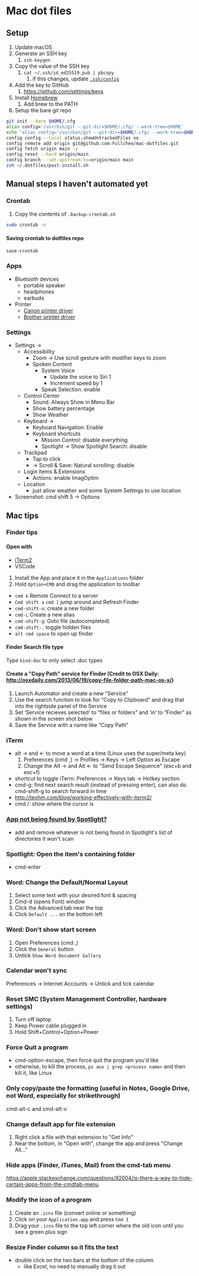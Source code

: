 # Mac dot files

## Setup

1. Update macOS
2. Generate an SSH key
   1. `ssh-keygen`
3. Copy the value of the SSH key
   1. `cat ~/.ssh/id_ed25519.pub | pbcopy`
      1. if this changes, update [`.ssh/config`](https://github.com/Fullchee/mac-dotfiles/blob/main/.ssh/config)
4. Add the key to GitHub
   1. https://github.com/settings/keys
5. Install [Homebrew](https://brew.sh/)
   1. Add brew to the PATH
6. Setup the bare git repo

```bash
git init --bare $HOME/.cfg
alias config='/usr/bin/git --git-dir=$HOME/.cfg/ --work-tree=$HOME'
echo "alias config='/usr/bin/git --git-dir=$HOME/.cfg/ --work-tree=$HOME'" >> ~/.zprofile
config config --local status.showUntrackedFiles no
config remote add origin git@github.com:Fullchee/mac-dotfiles.git
config fetch origin main -y
config reset --hard origin/main
config branch --set-upstream-to=origin/main main
zsh ~/.dotfiles/post-install.sh
```

## Manual steps I haven't automated yet


### Crontab

1. Copy the contents of `.backup-crontab.sh`

```bash
sudo crontab -e
```

#### Saving crontab to dotfiles repo

```bash
save-crontab
```

### Apps

- Bluetooth devices
  - portable speaker
  - headphones
  - earbuds
- Printer
  - [Canon printer driver](https://www.usa.canon.com/internet/portal/us/home/support/details/printers/black-and-white-laser/mf4770n/imageclass-mf4770n?tab=drivers_downloads)
  - [Brother printer driver](https://support.brother.com/g/b/downloadtop.aspx?c=ca&lang=en&prod=hl2240_us_eu)

### Settings

- Settings ->
  - Accessibility
    - Zoom -> Use scroll gesture with modifier keys to zoom
    - Spoken Content
      - System Voice
        - Update the voice to Siri 1
        - Increment speed by 1
      - Speak Selection: enable
  - Control Center
    - Sound: Always Show in Menu Bar
    - Show battery percentage
    - Show Weather
  - Keyboard ->
    - Keyboard Navigation: Enable
    - Keyboard shortcuts
      - Mission Control: disable everything
      - Spotlight -> Show Spotlight Search: disable
  - Trackpad
    - Tap to click
    - -> Scroll & Save: Natural scrolling: disable
  - Login Items & Extensions
    - Actions: enable ImagOptim
  - Location
    - just allow weather and some System Settings to use location
- Screenshot: cmd shift 5 -> Options

## Mac tips

### Finder tips

#### Open with

- [iTerm2](https://gist.github.com/jonschlinkert/7683131911c0cfd18d5cf8e818adffbc)
- VSCode

1. Install the App and place it in the `Applications` folder
2. Hold `Option+CMD` and drag the application to toolbar

- `cmd k` Remote Connect to a server
- `Cmd shift a` `cmd [` jump around and Refresh Finder
- `cmd-shift-n`: create a new folder
- `cmd-L` Create a new alias
- `cmd-shift-g`: Goto file (autocompleted)
- `cmd-shift-.` toggle hidden files
- `alt cmd space` to open up finder

#### Finder Search file type

Type `kind:doc` to only select .doc types

#### Create a "Copy Path" service for Finder (Credit to OSX Daily: http://osxdaily.com/2013/06/19/copy-file-folder-path-mac-os-x/)

1. Launch Automator and create a new “Service”
2. Use the search function to look for “Copy to Clipboard” and drag that into the rightside panel of the Service
3. Set ‘Service recieves selected’ to “files or folders” and ‘in’ to “Finder” as shown in the screen shot below
4. Save the Service with a name like “Copy Path”

### iTerm

- alt -> and <- to move a word at a time (Linux uses the super/meta key)
  1. Preferences (cmd ,) -> Profiles -> Keys -> Left Option as Escape
  2. Change the Alt -> and Alt <- to "Send Escape Sequence" (esc+b and esc+f)
- shortcut to toggle iTerm: Preferences -> Keys tab -> Hotkey section
- cmd-g: find next search result (instead of pressing enter), can also do cmd-shift-g to search forward in time
- http://teohm.com/blog/working-effectively-with-iterm2/
- cmd /: show where the cursor is

### [App not being found by Spotlight?](https://apple.stackexchange.com/questions/236741/single-application-not-showing-up-in-spotlight)

- add and remove whatever is not being found in Spotlight's list of directories it won't scan

### Spotlight: Open the item's containing folder

- cmd-enter

### Word: Change the Default/Normal Layout

1. Select some text with your desired font & spacing
2. Cmd-d (opens Font) window
3. Click the Advanced tab near the top
4. Click `Default ...` on the bottom left

### Word: Don't show start screen

1. Open Preferences (cmd ,)
2. Click the `General` button
3. Untick `Show Word Document Gallery`

### Calendar won't sync

Preferences -> Internet Accounts -> Untick and tick calendar

### Reset SMC (System Management Controller, hardware settings)

1. Turn off laptop
2. Keep Power cable plugged in
3. Hold Shift+Control+Option+Power

### Force Quit a program

- cmd-option-escape, then force quit the program you'd like
- otherwise, to kill the process, `ps aux | grep <process name>` and then kill it, like Linux

### Only copy/paste the formatting (useful in Notes, Google Drive, not Word, especially for strikethrough)

cmd-alt-c and cmd-alt-v

### Change default app for file extension

1. Right click a file with that extension to "Get Info"
2. Near the bottom, in "Open with", change the app and press "Change All..."

### Hide apps (Finder, iTunes, Mail) from the cmd-tab menu

https://apple.stackexchange.com/questions/92004/is-there-a-way-to-hide-certain-apps-from-the-cmdtab-menu

### Modify the icon of a program

1. Create an `.icns` file (convert online or something)
2. Click on your `Application.app` and press `Cmd I`
3. Drag your `.icns` file to the top left corner where the old icon until you see a green plus sign

### Resize Finder column so it fits the text

- double click on the two bars at the bottom of the column
  - like Excel, no need to manually drag it out
